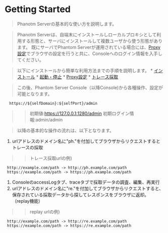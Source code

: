 # Getting Started #

> Phanotm Serverの基本的な使い方を説明します。

> Phanotm Serverは、自端末にインストールしローカルプロキシとして利用する形態と、サーバにインストールして複数ユーザから使う形態があります。
> 既にサーバでPhantom Serverが運用されている場合には、[Proxy設定](ProxySetting.md)でブラウザの設定を行うと共に、Consoleへのログイン情報を入手してください。

> 以下にインストールから簡単な利用方法までの手順を説明します。
    * [インストール](HowToInstall.md)
    * [起動・停止](HowToStart.md)
    * [Proxy設定](ProxySetting.md)
    * [トレース採取](SampleTrace.md)

> この後、Phantom Server Console（以降Console)から各種操作、設定が可能となります。
```
  https://${selfDomain}:${selfPort}/admin
```
> > 初期値:https://127.0.0.1:1280/admin
> > 初期ログイン情報:admin/admin

> 以降の基本的な操作の流れは、以下となります。

  1. urlアドレスのドメイン名に"ph."を付加してブラウザからリクエストするとトレースの採取
> > トレース採取urlの例)
```
 http://example.com/path -> http://ph.example.com/path
 https://example.com/path -> https://ph.example.com/path
```
  1. ConsoleのaccessLogタブ、traceタブで採取データの調査、編集、再実行
  1. urlアドレスのドメイン名に"re."を付加してブラウザからリクエストすると、保存されている採取データから探してレスポンスをブラウザに返却。（replay機能）
> > replay urlの例)
```
 http://example.com/path -> http://re.example.com/path
 https://example.com/path -> https://re.example.com/path
```